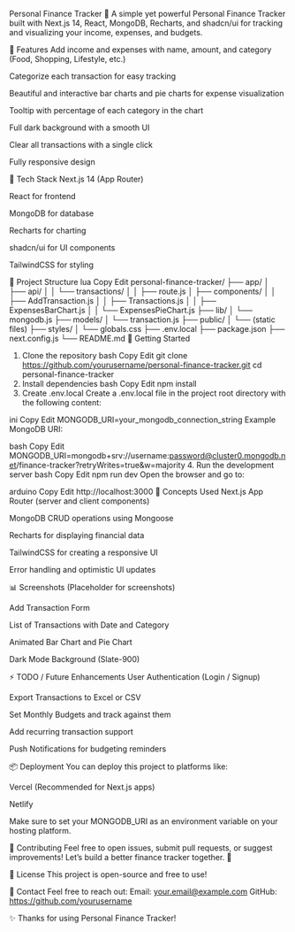 Personal Finance Tracker 💸
A simple yet powerful Personal Finance Tracker built with Next.js 14, React, MongoDB, Recharts, and shadcn/ui for tracking and visualizing your income, expenses, and budgets.

🚀 Features
Add income and expenses with name, amount, and category (Food, Shopping, Lifestyle, etc.)

Categorize each transaction for easy tracking

Beautiful and interactive bar charts and pie charts for expense visualization

Tooltip with percentage of each category in the chart

Full dark background with a smooth UI

Clear all transactions with a single click

Fully responsive design

🧩 Tech Stack
Next.js 14 (App Router)

React for frontend

MongoDB for database

Recharts for charting

shadcn/ui for UI components

TailwindCSS for styling

📂 Project Structure
lua
Copy
Edit
personal-finance-tracker/
├── app/
│   ├── api/
│   │   └── transactions/
│   │       ├── route.js
│   ├── components/
│   │   ├── AddTransaction.js
│   │   ├── Transactions.js
│   │   ├── ExpensesBarChart.js
│   │   └── ExpensesPieChart.js
├── lib/
│   └── mongodb.js
├── models/
│   └── transaction.js
├── public/
│   └── (static files)
├── styles/
│   └── globals.css
├── .env.local
├── package.json
├── next.config.js
└── README.md
🚀 Getting Started
1. Clone the repository
bash
Copy
Edit
git clone https://github.com/yourusername/personal-finance-tracker.git
cd personal-finance-tracker
2. Install dependencies
bash
Copy
Edit
npm install
3. Create .env.local
Create a .env.local file in the project root directory with the following content:

ini
Copy
Edit
MONGODB_URI=your_mongodb_connection_string
Example MongoDB URI:

bash
Copy
Edit
MONGODB_URI=mongodb+srv://username:password@cluster0.mongodb.net/finance-tracker?retryWrites=true&w=majority
4. Run the development server
bash
Copy
Edit
npm run dev
Open the browser and go to:

arduino
Copy
Edit
http://localhost:3000
🧠 Concepts Used
Next.js App Router (server and client components)

MongoDB CRUD operations using Mongoose

Recharts for displaying financial data

TailwindCSS for creating a responsive UI

Error handling and optimistic UI updates

📊 Screenshots
(Placeholder for screenshots)

Add Transaction Form

List of Transactions with Date and Category

Animated Bar Chart and Pie Chart

Dark Mode Background (Slate-900)

⚡ TODO / Future Enhancements
User Authentication (Login / Signup)

Export Transactions to Excel or CSV

Set Monthly Budgets and track against them

Add recurring transaction support

Push Notifications for budgeting reminders

📦 Deployment
You can deploy this project to platforms like:

Vercel (Recommended for Next.js apps)

Netlify

Make sure to set your MONGODB_URI as an environment variable on your hosting platform.

🤝 Contributing
Feel free to open issues, submit pull requests, or suggest improvements!
Let’s build a better finance tracker together. 🚀

📜 License
This project is open-source and free to use!

💬 Contact
Feel free to reach out:
Email: your.email@example.com
GitHub: https://github.com/yourusername

✨ Thanks for using Personal Finance Tracker!
